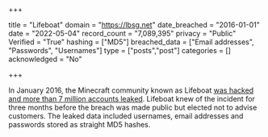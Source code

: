 +++

title = "Lifeboat"
domain = "https://lbsg.net"
date_breached = "2016-01-01"
date = "2022-05-04"
record_count = "7,089,395"
privacy = "Public"
Verified = "True"
hashing = ["MD5"]
breached_data = ["Email addresses", "Passwords", "Usernames"]
type = ["posts","post"]
categories = []
acknowledged = "No"


+++


In January 2016, the Minecraft community known as Lifeboat <a href="https://motherboard.vice.com/read/another-day-another-hack-7-million-emails-and-hashed-passwords-for-minecraft" target="_blank" rel="noopener">was hacked and more than 7 million accounts leaked</a>. Lifeboat knew of the incident for three months before the breach was made public but elected not to advise customers. The leaked data included usernames, email addresses and passwords stored as straight MD5 hashes.

